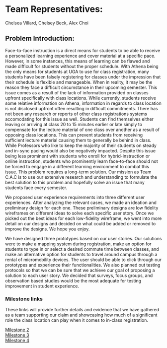# Team Representatives:
Chelsea Villard, Chelsey Beck, Alex Choi

## Problem Introduction:

Face-to-face instruction is a direct means for students to be able to receive a personalized learning experience and cover material at a specific pace. However, in some instances, this means of learning can be flawed and made difficult for students without the proper schedule. With Athena being the only means for students at UGA to use for class registration, many students have been falsely registering for classes under the impression that their schedule is flexible and manageable. When in reality, it may be the reason they face a difficult circumstance in their upcoming semester. This issue comes as a result of the lack of information provided on classes upfront specifically with class locations. While currently, students receive some relative information on Athena, information in regards to class location is not disclosed upfront often resulting in difficult commitments. There has not been any research or reports of other class registrations systems accomodating for this issue as well. Students can find themselves either leaving or arriving at class 20 to 15 minutes earlier or late simply to compensate for the lecture material of one class over another as a result of opposing class locations. This can prevent students from receiving sufficient lecture material causing them to generally be behind in class. While Professors who like to keep the majority of their students on steady and in-sync pacing would also be negatively impacted. Despite this issue being less prominent with students who enroll for hybrid-instruction or online instruction, students who prominently learn face-to-face should not be forced to engage in a different learning environment to combat this issue. This problem requires a long-term solution. Our mission as Team C.A.C is to use our extensive research and understanding to formulate the best solution to this problem and hopefully solve an issue that many students face every semester.

We proposed user experience requirements into three different user experiences. After analyzing the relevant cases, we made an ideation and preliminary design for each one. These preliminary designs are low fidelity wireframes on different ideas to solve each specific user story. Once we picked out the best ideas for each low-fidelity wireframe, we went into more detail on our designs and decided on what could be added or removed to improve the designs. We hope you enjoy.

We have designed three prototypes based on our user stories. Our solutions were to make a mapping system during registration, make an option for students to type in or select a desired commute time between classes, and make an alternative option for students to travel around campus through a rental of micromobility devices. The user should be able to click through our prototypes and experience their functionalities. We also planned out testing protocols so that we can be sure that we achieve our goal of proposing a solution to each user story. We decided that surveys, focus groups, and observation based studies would be the most adequate for testing improvement in student experience. 

### Milestone links

These links will provide further details and evidence that we have gathered as a team supporting our claim and showcasing how much of a significant role the class location can play when it comes to in-class registration.

[Milestone 2](https://cav90839.github.io/Milestone-2/)<br />
[Milestone 3](https://cav90839.github.io//Milestone-3/)<br />
[Milestone 4](http://cav90839.github.io//Milestone-4/)

